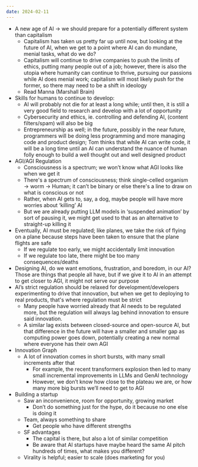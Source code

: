```yaml
---
date: 2024-02-11
---
```


- A new age of AI → we should prepare for a potentially different system than capitalism
	- Capitalism has taken us pretty far up until now, but looking at the future of AI, when we get to a point where AI can do mundane, menial tasks, what do we do?
	- Capitalism will continue to drive companies to push the limits of ethics, putting many people out of a job; however, there is also the utopia where humanity can continue to thrive, pursuing our passions while AI does menial work; capitalism will most likely push for the former, so there may need to be a shift in ideology
	- Read Manna (Marshall Brain)
- Skills for humans to continue to develop:
	- AI will probably not die for at least a long while; until then, it is still a very good field to research and develop with a lot of opportunity
	- Cybersecurity and ethics, ie. controlling and defending AI, (content filters/spam) will also be big
	- Entrepreneurship as well; in the future, possibly in the near future, programmers will be doing less programming and more managing code and product design; Tom thinks that while AI can write code, it will be a long time until an AI can understand the nuance of human folly enough to build a well thought out and well designed product
- AGI/AGI Regulation
	- Consciousness is a spectrum; we wonʼt know what AGI looks like when we get it
	- There's a spectrum of consciousness; think single-celled organism → worm → Human; it canʼt be binary or else there's a line to draw on what is conscious or not
	- Rather, when AI gets to, say, a dog, maybe people will have more worries about ‘killingʼ AI
	- But we are already putting LLM models in ‘suspended animationʼ by sort of pausing it, we might get used to that as an alternative to straight-up killing it
- Eventually, AI must be regulated; like planes, we take the risk of flying on a plane because steps have been taken to ensure that the plane flights are safe
	- If we regulate too early, we might accidentally limit innovation
	- If we regulate too late, there might be too many consequences/deaths
- Designing AI, do we want emotions, frustration, and boredom, in our AI? Those are things that people all have, but if we give it to AI in an attempt to get closer to AGI, it might not serve our purpose
- AIʼs strict regulation should be relaxed for development/developers experimenting to drive that innovation, but when we get to deploying to real products, that's where regulation must be strict
	- Many people have worried already that AI needs to be regulated more, but the regulation will always lag behind innovation to ensure said innovation.
	- A similar lag exists between closed-source and open-source AI, but that difference in the future will have a smaller and smaller gap as computing power goes down, potentially creating a new normal where everyone has their own AGI
- Innovation Graph
	- A lot of innovation comes in short bursts, with many small increments after that
		- For example, the recent transformers explosion then led to many small incremental improvements in LLMs and GenAI technology
		- However, we donʼt know how close to the plateau we are, or how many more big bursts weʼll need to get to AGI
- Building a startup
	- Saw an inconvenience, room for opportunity, growing market
		- Donʼt do something just for the hype, do it because no one else is doing it
	- Team, always something to share
		- Get people who have different strengths
	- SF advantages
		- The capital is there, but also a lot of similar competition
		- Be aware that AI startups have maybe heard the same AI pitch hundreds of times, what makes you different?
	- Virality is helpful; easier to scale (does marketing for you)
